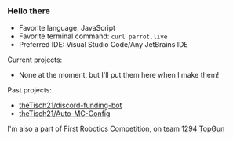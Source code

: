 ### Hello there

- Favorite language: JavaScript
- Favorite terminal command: `curl parrot.live` 
- Preferred IDE: Visual Studio Code/Any JetBrains IDE

Current projects:
- None at the moment, but I'll put them here when I make them!

Past projects:
- [theTisch21/discord-funding-bot](https://github.com/theTisch21/discord-funding-bot)
- [theTisch21/Auto-MC-Config](https://github.com/theTisch21/Auto-MC-Config)

I'm also a part of First Robotics Competition, on team [1294 TopGun](https://github.com/FRC-1294)

